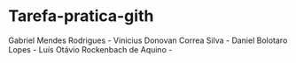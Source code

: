 # Tarefa-pratica-gith

Gabriel Mendes Rodrigues - 
Vinicius Donovan Correa Silva - 
Daniel Bolotaro Lopes - 
Luís Otávio Rockenbach de Aquino - 

